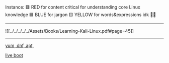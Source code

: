 Instance: 
🟥  RED for content critical for understanding core Linux knowledge
🟦  BLUE for jargon
🟨 YELLOW for words&expressions idk 🤷‍♀️

---

![[../../../../../Assets/Books/Learning-Kali-Linux.pdf#page=45]]

---

[yum, dnf, apt,](https://www.fatalerrors.org/a/linux-package-installation-rpm-yum-apt-get-dpkg.html)

[live boot](https://www.linux.com/training-tutorials/live-booting-linux/)

